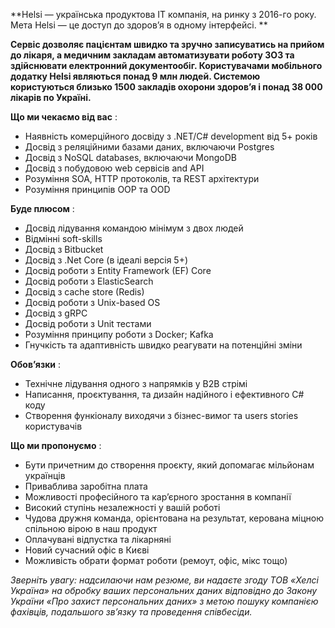 **Helsi — українська продуктова IT компанія, на ринку з 2016-го року. Мета
Helsi — це доступ до здоров’я в одному інтерфейсі. **

**Сервіс дозволяє пацієнтам швидко та зручно записуватись на прийом до лікаря,
а медичним закладам автоматизувати роботу ЗОЗ та здійснювати електронний
документообіг. Користувачами мобільного додатку Helsi являються понад 9 млн
людей. Системою користуються близько 1500 закладів охорони здоров’я і понад 38
000 лікарів по Україні.**

**Що ми чекаємо від вас** :

  * Наявність комерційного досвіду з .NET/C# development від 5+ років
  * Досвід з реляційними базами даних, включаючи Postgres
  * Досвід з NoSQL databases, включаючи MongoDB
  * Досвід з побудовою web сервісів and API
  * Розуміння SOA, HTTP протоколів, та REST архітектури
  * Розуміння принципів OOP та OOD

**Буде плюсом** :

  * Досвід лідування командою мінімум з двох людей
  * Відмінні soft-skills 
  * Досвід з Bitbucket
  * Досвід з .Net Core (в ідеалі версія 5+)
  * Досвід роботи з Entity Framework (EF) Core
  * Досвід роботи з ElasticSearch
  * Досвід з cache store (Redis)
  * Досвід роботи з Unix-based OS
  * Досвід з gRPC
  * Досвід роботи з Unit тестами
  * Розуміння принципу роботи з Docker; Kafka
  * Гнучкість та адаптивність швидко реагувати на потенційні зміни

**Обов’язки** :

  * Технічне лідування одного з напрямків у B2B стрімі
  * Написання, проєктування, та дизайн надійного і ефективного C# коду
  * Створення функіоналу виходячи з бізнес-вимог та users stories користувачів

**Що ми пропонуємо** :

  * Бути причетним до створення проєкту, який допомагає мільйонам українців
  * Приваблива заробітна плата
  * Можливості професійного та кар’єрного зростання в компанії
  * Високий ступінь незалежності у вашій роботі
  * Чудова дружня команда, орієнтована на результат, керована міцною спільною вірою в наш продукт
  * Оплачувані відпустка та лікарняні
  * Новий сучасний офіс в Києві
  * Можливість обрати формат роботи (ремоут, офіс, мікс тощо)

_Зверніть увагу: надсилаючи нам резюме, ви надаєте згоду ТОВ «Хелсі Україна»
на обробку ваших персональних даних відповідно до Закону України «Про захист
персональних даних» з метою пошуку компанією фахівців, подальшого зв’язку та
проведення співбесіди._
